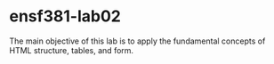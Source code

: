# ensf381-lab02
The main objective of this lab is to apply the fundamental concepts of HTML structure, tables, and form.
